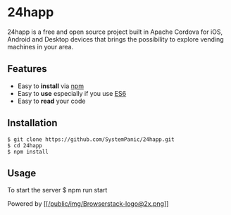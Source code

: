 24happ
=================

24happ is a free and open source project built in Apache Cordova for iOS, Android and Desktop devices that brings the possibility to explore vending machines in your area.

## Features

 - Easy to __install__ via [npm][npm]
 - Easy to __use__ especially if you use [ES6][es6]
 - Easy to __read__ your code

## Installation
	$ git clone https://github.com/SystemPanic/24happ.git
	$ cd 24happ
    $ npm install

## Usage
To start the server
	$ npm run start

[react]: http://facebook.github.io/react/
[npm]: https://www.npmjs.com/
[es6]: http://es6-features.org/

Powered by [[[/public/img/Browserstack-logo@2x.png]]](http://browserstack.com)